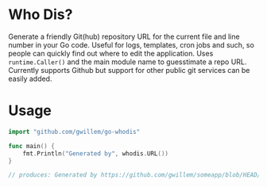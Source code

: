 # Who Dis?

Generate a friendly Git(hub) repository URL for the current file and line number in your Go code. Useful for logs, templates, cron jobs and such, so people can quickly find out where to edit the application. Uses `runtime.Caller()` and the main module name to guesstimate a repo URL. Currently supports Github but support for other public git services can be easily added.

# Usage
```go
import "github.com/gwillem/go-whodis"

func main() {
    fmt.Println("Generated by", whodis.URL())
}

// produces: Generated by https://github.com/gwillem/someapp/blob/HEAD/pkg/pkg.go#L11
```
